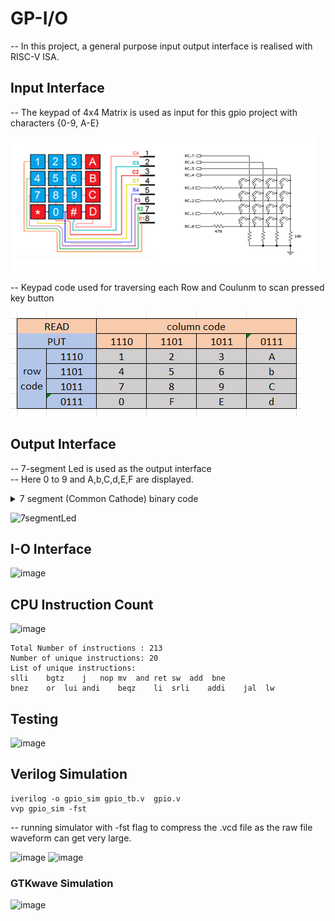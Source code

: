 # GP-I/O
-- In this project, a general purpose input output interface is realised with RISC-V ISA.
## Input Interface
-- The keypad of 4x4 Matrix is used as input for this gpio project with characters {0-9, A-E}

![image](https://github.com/AbrarShaikh/RISC-V-Design/blob/main/GPIO_Project/images/keybad.png)

-- Keypad code used for traversing each Row and Coulunm to scan pressed key button

![image](https://github.com/AbrarShaikh/RISC-V-Design/blob/main/GPIO_Project/images/keypadcode.png)

## Output Interface
-- 7-segment Led is used as the output interface\
-- Here 0 to 9 and A,b,C,d,E,F are displayed.

<details>
<summary>7 segment (Common Cathode) binary code</summary> 

| Data | Binary code | 
| --- | --- |
| 1 | 0110000 |
| 2 | 1101101 |
| 3 | 1111001 |
| 4 | 0110011 |
| 5 | 1011011 |
| 6 | 1011110 |
| 7 | 1110000 |
| 8 | 1111111 |
| 9 | 1110011 |
| 0 | 1111110 |
| A | 1110111 |
| b | 0011111 |
| C | 1001110 |
| d | 0111101 |
| E | 1001111 |
| F | 1000111 |
| - | 0000001 |
</details>

![7segmentLed](https://github.com/AbrarShaikh/RISC-V-Design/assets/34272376/363a366a-2613-469b-b1e0-812e617141e2)

## I-O Interface
![image](https://github.com/AbrarShaikh/RISC-V-Design/assets/34272376/772ea142-e755-4253-8b11-fb0c4377a142)

## CPU Instruction Count
![image](https://github.com/AbrarShaikh/RISC-V-Design/assets/34272376/be4f5485-7ff9-4670-803e-759f7b6031f2)

```
Total Number of instructions : 213
Number of unique instructions: 20
List of unique instructions:
slli	bgtz	j	nop	mv	and	ret	sw	add  bne	
bnez	or	lui	andi	beqz	li	srli	addi	jal  lw  
```
## Testing
![image](https://github.com/AbrarShaikh/RISC-V-Design/assets/34272376/190251b8-d72d-421d-908f-32c334b7bca9)

## Verilog Simulation
```
iverilog -o gpio_sim gpio_tb.v  gpio.v
vvp gpio_sim -fst
```
-- running simulator with -fst flag to compress the .vcd file as the raw file waveform can get very large. 

![image](https://github.com/AbrarShaikh/RISC-V-Design/assets/34272376/5ae83526-1897-4d85-84e9-0abe431b1ba8)
![image](https://github.com/AbrarShaikh/RISC-V-Design/assets/34272376/0ebf2d28-12d9-49fa-a781-dd3aa43090c1)

### GTKwave Simulation
![image](https://github.com/AbrarShaikh/RISC-V-Design/assets/34272376/59ee2710-5656-44d6-8d63-cb716faa4ed3)



